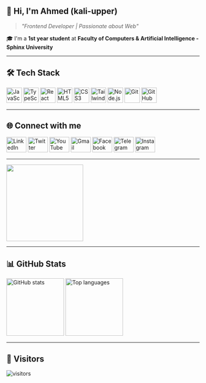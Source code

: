 ## 👋 Hi, I'm Ahmed (kali-upper)

> *"Frontend Developer | Passionate about Web"*

🎓 I'm a **1st year student** at **Faculty of Computers & Artificial Intelligence - Sphinx University**

---

## 🛠️ Tech Stack  
<p align="left">
  <img src="https://cdn.jsdelivr.net/gh/devicons/devicon/icons/javascript/javascript-plain.svg" height="40" alt="JavaScript" />
  <img src="https://cdn.jsdelivr.net/gh/devicons/devicon/icons/typescript/typescript-original.svg" height="40" alt="TypeScript" />
  <img src="https://cdn.jsdelivr.net/gh/devicons/devicon/icons/react/react-original-wordmark.svg" height="40" alt="React" />
  <img src="https://cdn.jsdelivr.net/gh/devicons/devicon/icons/html5/html5-original.svg" height="40" alt="HTML5" />
  <img src="https://cdn.jsdelivr.net/gh/devicons/devicon/icons/css3/css3-original.svg" height="40" alt="CSS3" />
  <img src="https://cdn.jsdelivr.net/gh/devicons/devicon/icons/tailwindcss/tailwindcss-original-wordmark.svg" height="40" alt="TailwindCSS" />
  <img src="https://cdn.jsdelivr.net/gh/devicons/devicon/icons/nodejs/nodejs-original.svg" height="40" alt="Node.js" />
  <img src="https://cdn.jsdelivr.net/gh/devicons/devicon/icons/git/git-plain.svg" height="40" alt="Git" />
  <img src="https://cdn.jsdelivr.net/gh/devicons/devicon/icons/github/github-original.svg" height="40" alt="GitHub" />
</p>

---

## 🌐 Connect with me  
<p align="left">
  <a href="https://linkedin.com" target="_blank"><img src="https://raw.githubusercontent.com/maurodesouza/profile-readme-generator/master/src/assets/icons/social/linkedin/default.svg" width="52" height="40" alt="LinkedIn" /></a>
  <a href="https://x.com/AHME0016K" target="_blank"><img src="https://raw.githubusercontent.com/maurodesouza/profile-readme-generator/master/src/assets/icons/social/twitter/default.svg" width="52" height="40" alt="Twitter" /></a>
  <a href="https://www.youtube.com/@FOTETUBE" target="_blank"><img src="https://raw.githubusercontent.com/maurodesouza/profile-readme-generator/master/src/assets/icons/social/youtube/default.svg" width="52" height="40" alt="YouTube" /></a>
  <a href="mailto:ahmedaboalayoun@gmail.com" target="_blank"><img src="https://raw.githubusercontent.com/maurodesouza/profile-readme-generator/master/src/assets/icons/social/gmail/default.svg" width="52" height="40" alt="Gmail" /></a>
  <a href="https://www.facebook.com/profile.php?id=61578407231407" target="_blank"><img src="https://raw.githubusercontent.com/maurodesouza/profile-readme-generator/master/src/assets/icons/social/facebook/default.svg" width="52" height="40" alt="Facebook" /></a>
  <a href="https://t.me/ACYRO0016K" target="_blank"><img src="https://raw.githubusercontent.com/maurodesouza/profile-readme-generator/master/src/assets/icons/social/telegram/default.svg" width="52" height="40" alt="Telegram" /></a>
  <a href="https://www.instagram.com/devtech.team/" target="_blank"><img src="https://raw.githubusercontent.com/maurodesouza/profile-readme-generator/master/src/assets/icons/social/instagram/default.svg" width="52" height="40" alt="Instagram" /></a>
</p>

---

<img align="center" height="200" src="https://media.tenor.com/oQANo3BrSGcAAAAC/hacker.gif" />

---

## 📊 GitHub Stats  
<p align="left">
  <img src="https://github-readme-stats.vercel.app/api?username=kali-upper&show_icons=true&theme=radical&count_private=true" height="150" alt="GitHub stats" />
  <img src="https://github-readme-stats.vercel.app/api/top-langs?username=kali-upper&layout=compact&theme=tokyonight" height="150" alt="Top languages" />
</p>

---

## 👀 Visitors  
![visitors](https://komarev.com/ghpvc/?username=kali-upper&label=Profile%20Views&color=0e75b6&style=flat)
